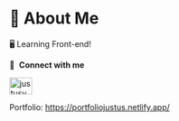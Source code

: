 # 📖 About Me

🖥️ Learning Front-end!

🔗 &nbsp;**Connect with me**

<a href="https://www.linkedin.com/in/justus-syd%C3%A4nmaa-9693ba15a" target="blank"><img align="center" src="https://raw.githubusercontent.com/rahuldkjain/github-profile-readme-generator/master/src/images/icons/Social/linked-in-alt.svg" alt="justusydanmaa" height="30" width="40" /></a>

Portfolio: https://portfoliojustus.netlify.app/
